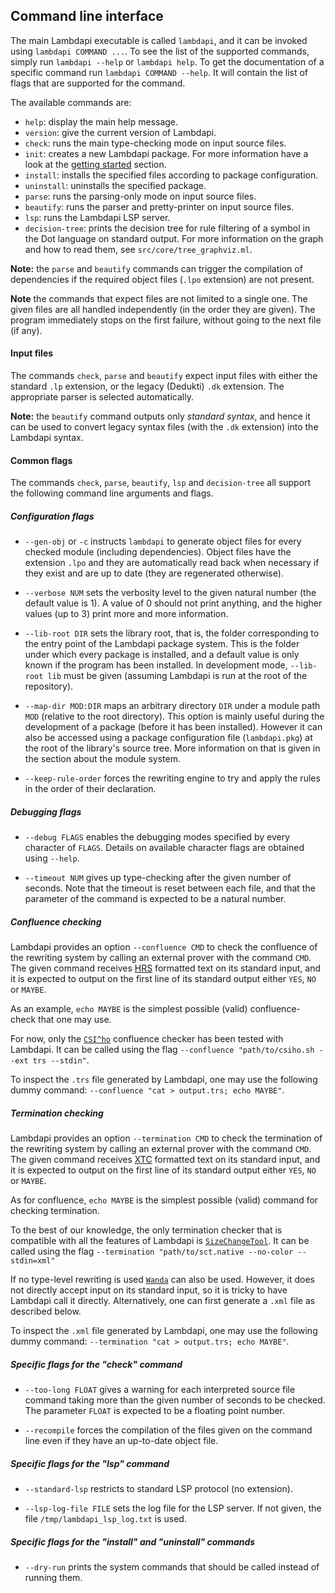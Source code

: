 Command line interface
----------------------

The main Lambdapi executable is called `lambdapi`, and it can be invoked using
`lambdapi COMMAND ...`. To see the list of the supported commands,  simply run
`lambdapi --help` or `lambdapi help`.  To get the documentation of a  specific
command run `lambdapi COMMAND --help`. It will contain the list of flags that
are supported for the command.

The available commands are:
 - `help`: display the main help message.
 - `version`: give the current version of Lambdapi.
 - `check`: runs the main type-checking mode on input source files.
 - `init`: creates a new Lambdapi package. For more information have a look at
   the [getting started](getting_started.md) section.
 - `install`: installs the specified files according to package configuration.
 - `uninstall`: uninstalls the specified package.
 - `parse`: runs the parsing-only mode on input source files.
 - `beautify`: runs the parser and pretty-printer on input source files.
 - `lsp`: runs the Lambdapi LSP server.
 - `decision-tree`: prints the decision tree for rule filtering of a symbol in
   the Dot language on standard output. For more information on the graph and
   how to read them, see `src/core/tree_graphviz.ml`.

**Note:** the `parse` and `beautify` commands can trigger the compilation of
dependencies if the required object files (`.lpo` extension) are not present.

**Note** the commands that expect files are not limited to a single one. The
given files are all handled independently (in the order they are given). The
program immediately stops on the first failure, without going to the next
file (if any).

#### Input files

The commands `check`, `parse` and `beautify` expect input files with either
the standard `.lp` extension, or the legacy (Dedukti) `.dk` extension. The
appropriate parser is selected automatically.

**Note:** the `beautify` command outputs only *standard syntax*, and hence it
can be used to convert legacy syntax files (with the `.dk` extension) into the
Lambdapi syntax.

#### Common flags

The commands `check`, `parse`, `beautify`, `lsp` and `decision-tree` all support
the following command line arguments and flags.

##### Configuration flags

 - `--gen-obj` or `-c` instructs `lambdapi` to generate object files for every
   checked module (including dependencies). Object files have the extension
   `.lpo` and they are automatically read back when necessary if they exist
   and are up to date (they are regenerated otherwise).

 - `--verbose NUM` sets the verbosity level to the given natural number (the
   default value is 1). A value of 0 should not print anything, and the higher
   values (up to 3) print more and more information.

 - `--lib-root DIR` sets the library root, that is, the folder corresponding
   to the entry point of the Lambdapi package system. This is the folder under
   which every package is installed,  and a default value is only known if the
   program has been installed.  In development mode,  `--lib-root lib` must be
   given (assuming Lambdapi is run at the root of the repository).

 - `--map-dir MOD:DIR` maps an arbitrary directory `DIR` under a module path
   `MOD` (relative to the root directory). This option is mainly useful during
   the development of a package (before it has been installed). However it can
   also be accessed using a package configuration file (`lambdapi.pkg`) at the
   root of the library's source tree. More information on that is given in the
   section about the module system.

 - `--keep-rule-order` forces the rewriting engine to try and apply the rules
   in the order of their declaration.

##### Debugging flags

 - `--debug FLAGS` enables the debugging modes specified by every character of
   `FLAGS`. Details on available character flags are obtained using `--help`.

 - `--timeout NUM` gives up type-checking after the given number of seconds.
   Note that the timeout is reset between each file, and that the parameter of
   the command is expected to be a natural number.

##### Confluence checking

Lambdapi provides an option `--confluence CMD` to check the confluence of the
rewriting system by calling an external prover with the command `CMD`. The
given command receives [HRS](http://project-coco.uibk.ac.at/problems/hrs.php)
formatted text on its standard input, and it is expected to output on the
first line of its standard output either `YES`, `NO` or `MAYBE`.

As an example, `echo MAYBE` is the simplest possible (valid) confluence-check
that one may use.

For now, only the [`CSI^ho`](http://cl-informatik.uibk.ac.at/software/csi/ho/)
confluence checker has been tested with Lambdapi. It can be called using the
flag `--confluence "path/to/csiho.sh --ext trs --stdin"`.

To inspect the `.trs` file generated by Lambdapi, one may use the following
dummy command: `--confluence "cat > output.trs; echo MAYBE"`.

##### Termination checking

Lambdapi provides an option `--termination CMD` to check the termination of
the rewriting system by calling an external prover with the command `CMD`. The
given command receives [XTC](http://cl2-informatik.uibk.ac.at/mercurial.cgi/TPDB/raw-file/tip/xml/xtc.xsd)
formatted text on its standard input, and it is expected to output on the
first line of its standard output either `YES`, `NO` or `MAYBE`.

As for confluence, `echo MAYBE` is the simplest possible (valid) command for
checking termination.

To the best of our knowledge, the only termination checker that is compatible
with all the features of Lambdapi is [`SizeChangeTool`](https://github.com/Deducteam/SizeChangeTool).
It can be called using the flag `--termination "path/to/sct.native --no-color --stdin=xml"`

If no type-level rewriting is used [`Wanda`](http://wandahot.sourceforge.net/)
can also be used. However, it does not directly accept input on its standard
input, so it is tricky to have Lambdapi call it directly. Alternatively, one
can first generate a `.xml` file as described below.

To inspect the `.xml` file generated by Lambdapi, one may use the following
dummy command: `--termination "cat > output.trs; echo MAYBE"`.

##### Specific flags for the "check" command

 - `--too-long FLOAT` gives a warning for each interpreted source file command
   taking more than the given number of seconds to be checked. The parameter
   `FLOAT` is expected to be a floating point number.

 - `--recompile` forces the compilation of the files given on the command line
   even if they have an up-to-date object file.

##### Specific flags for the "lsp" command

 - `--standard-lsp` restricts to standard LSP protocol (no extension).

 - `--lsp-log-file FILE` sets the log file for the LSP server. If not given,
   the file `/tmp/lambdapi_lsp_log.txt` is used.

##### Specific flags for the "install" and "uninstall" commands

 - `--dry-run` prints the system commands that should be called instead of
   running them.

